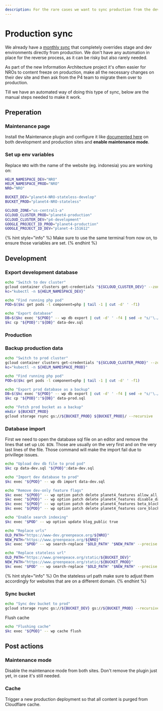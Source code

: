 ```yaml
---
description: For the rare cases we want to sync production from the development site
---
```


# Production sync

We already have a [monthly sync](https://github.com/greenpeace/planet4-international/blob/v1.40.207/.circleci/config.yml#L518) that completely overrides stage and dev environments directly from production. We don't have any automation in place for the reverse process, as it can be risky but also rarely needed.

As part of the new Information Architecture project it's often easier for NROs to content freeze on production, make all the necessary changes on their dev site and then ask from the P4 team to migrate them over to production.

Till we have an automated way of doing this type of sync, below are the manual steps needed to make it work.

## Preperation

### Maintenance page

Install the Maintenance plugin and configure it like [documented here](maintenance-page.md) on both development and production sites and **enable maintenance mode**.

### Set up env variables

Replace `NRO` with the name of the website (eg. indonesia) you are working on:

```bash
HELM_NAMESPACE_DEV="NRO"
HELM_NAMESPACE_PROD="NRO"
NRO="NRO"

BUCKET_DEV="planet4-NRO-stateless-develop"
BUCKET_PROD="planet4-NRO-stateless"

GCLOUD_ZONE="us-central1-a"
GCLOUD_CLUSTER_PROD="planet4-production"
GCLOUD_CLUSTER_DEV="p4-development"
GOOGLE_PROJECT_ID_PROD="planet4-production"
GOOGLE_PROJECT_ID_DEV="planet-4-151612"
```

{% hint style="info" %}
Make sure to use the same terminal from now on, to ensure those variables are set.
{% endhint %}

## Development

### Export development database

```bash
echo "Switch to dev cluster"
gcloud container clusters get-credentials "${GCLOUD_CLUSTER_DEV}" --zone "${GCLOUD_ZONE}" --project "${GOOGLE_PROJECT_ID_DEV}"
kc="kubectl -n ${HELM_NAMESPACE_DEV}"

echo "Find running php pod"
POD=$($kc get pods -l component=php | tail -1 | cut -d' ' -f1)

echo "Export database"
DB=$($kc exec "${POD}" -- wp db export | cut -d' ' -f4 | sed -e "s/'\.//" -e "s/'//")
$kc cp "${POD}":"${DB}" data-dev.sql
```

### Production

### Backup production data

```bash
echo "Switch to prod cluster"
gcloud container clusters get-credentials "${GCLOUD_CLUSTER_PROD}" --zone "${GCLOUD_ZONE}" --project "${GOOGLE_PROJECT_ID_PROD}"
kc="kubectl -n ${HELM_NAMESPACE_PROD}"

echo "Find running php pod"
POD=$($kc get pods -l component=php | tail -1 | cut -d' ' -f1)

echo "Export prod database as a backup"
DB=$($kc exec "${POD}" -- wp db export | cut -d' ' -f4 | sed -e "s/'\.//" -e "s/'//")
$kc cp "${POD}":"${DB}" data-prod.sql

echo "Fetch prod bucket as a backup"
mkdir ${BUCKET_PROD}
gcloud storage rsync gs://${BUCKET_PROD} ${BUCKET_PROD}/ --recursive
```

### Database import

First we need to open the database sql file on an editor and remove the lines that set up `LOG BIN`. Those are usually on the very first and on the very last lines of the file. Those command will make the import fail due to privillege issues.

```bash
echo "Upload dev db file to prod pod"
$kc cp data-dev.sql "${POD}":data-dev.sql

echo "Import dev database to prod"
$kc exec "${POD}" -- wp db import data-dev.sql

echo "Remove dev-only feature flags"
$kc exec "${POD}" -- wp option patch delete planet4_features allow_all_blocks
$kc exec "${POD}" -- wp option patch delete planet4_features disable_data_sync
$kc exec "${POD}" -- wp option patch delete planet4_features beta_blocks
$kc exec "${POD}" -- wp option patch delete planet4_features core_block_patterns

echo "Enable search indexing"
$kc exec "$POD" -- wp option update blog_public true

echo "Replace urls"
OLD_PATH="https://www-dev.greenpeace.org/${NRO}"
NEW_PATH="https://www.greenpeace.org/${NRO}"
$kc exec "$POD" -- wp search-replace "$OLD_PATH" "$NEW_PATH" --precise --skip-columns=guid --all-tables

echo "Replace stateless url"
OLD_PATH="https://www.greenpeace.org/static/${BUCKET_DEV}"
NEW_PATH="https://www.greenpeace.org/static/${BUCKET_PROD}"
$kc exec "$POD" -- wp search-replace "$OLD_PATH" "$NEW_PATH" --precise --skip-columns=guid
```

{% hint style="info" %}
On the stateless url path make sure to adjust them accordingly for websites that are on a different domain.
{% endhint %}

### Sync bucket

```bash
echo "Sync dev bucket to prod"
gcloud storage rsync gs://${BUCKET_DEV} gs://${BUCKET_PROD} --recursive --delete-unmatched-destination-objects
```

Flush cache

```bash
echo "Flushing cache"
$kc exec "${POD}" -- wp cache flush
```

## Post actions

### Maintenance mode

Disable the maintenance mode from both sites. Don't remove the plugin just yet, in case it's still needed.

### Cache

Trigger a new production deployment so that all content is purged from Cloudflare cache.
